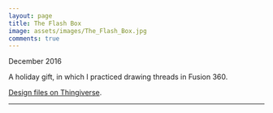 ```yaml
---
layout: page
title: The Flash Box
image: assets/images/The_Flash_Box.jpg
comments: true
---
```

December 2016

A holiday gift, in which I practiced drawing threads in Fusion 360.

[Design files on Thingiverse](https://www.thingiverse.com/thing:2022943).

<hr class="major" />
